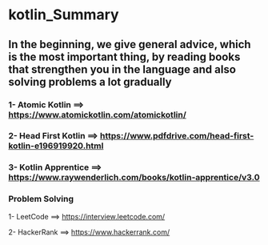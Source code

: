 # kotlin_Summary
## In the beginning, we give general advice, which is the most important thing, by reading books that strengthen you in the language and also solving problems a lot gradually

### 1- 	Atomic Kotlin  ==> https://www.atomickotlin.com/atomickotlin/
### 2- 	Head First Kotlin ==> https://www.pdfdrive.com/head-first-kotlin-e196919920.html
### 3- 	Kotlin Apprentice ==> https://www.raywenderlich.com/books/kotlin-apprentice/v3.0

### Problem Solving 
1- LeetCode ==> https://interview.leetcode.com/

2- HackerRank ==> https://www.hackerrank.com/
